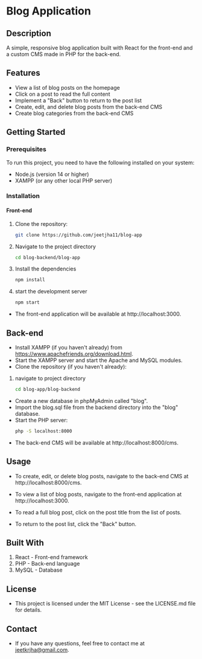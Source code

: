 # Blog Application

## Description
A simple, responsive blog application built with React for the front-end and a custom CMS made in PHP for the back-end.

## Features
- View a list of blog posts on the homepage
- Click on a post to read the full content
- Implement a "Back" button to return to the post list
- Create, edit, and delete blog posts from the back-end CMS
- Create blog categories from the back-end CMS

## Getting Started
### Prerequisites
To run this project, you need to have the following installed on your system:
- Node.js (version 14 or higher)
- XAMPP (or any other local PHP server)

### Installation
#### Front-end
1. Clone the repository:
   ```bash
   git clone https://github.com/jeetjha11/blog-app 


2. Navigate to the project directory
    ```bash
    cd blog-backend/blog-app

3. Install the dependencies
    ```bash
    npm install

4. start the development server
    ```bash
    npm start
- The front-end application will be available at http://localhost:3000.

## Back-end

- Install XAMPP (if you haven't already) from https://www.apachefriends.org/download.html.
- Start the XAMPP server and start the Apache and MySQL modules.
- Clone the repository (if you haven't already):

1. navigate to project directory
    ```bash
    cd blog-app/blog-backend

- Create a new database in phpMyAdmin called "blog".
- Import the blog.sql file from the backend directory into the "blog" database.
- Start the PHP server:
    ```bash
    php -S localhost:8000


- The back-end CMS will be available at http://localhost:8000/cms.

## Usage

- To create, edit, or delete blog posts, navigate to the back-end CMS at http://localhost:8000/cms.

- To view a list of blog posts, navigate to the front-end application at http://localhost:3000.

- To read a full blog post, click on the post title from the list of posts.

- To return to the post list, click the "Back" button.

## Built With
1. React - Front-end framework
2. PHP - Back-end language
3. MySQL - Database

## License
- This project is licensed under the MIT License - see the LICENSE.md file for details.

## Contact
- If you have any questions, feel free to contact me at jeetkrjha@gmail.com.










